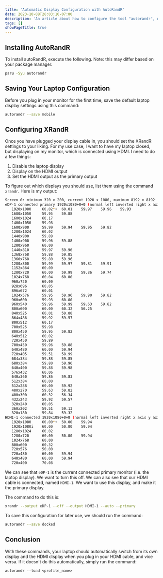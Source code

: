 ```yaml
---
title: 'Automatic Display Configuration with AutoRandR'
date: 2023-10-08T20:03:10-07:00
description: 'An article about how to configure the tool "autorandr", which allows you to automatically set display options when certain events happen.'
tags: []
showPageTitle: true
---
```


## Installing AutoRandR
To install autoRandR, execute the following. Note: this may differ based on your package manager.

```sh
paru -Syu autorandr
```

## Saving Your Laptop Configuration
Before you plug in your monitor for the first time, save the default laptop display settings using this command:

```bash
autorandr --save mobile
```

## Configuring XRandR
Once you have plugged your display cable in, you should set the XRandR settings to your liking. For my use case, I want to have my laptop closed, but displaying on my monitor, which is connected using HDMI. I need to do a few things:
1. Disable the laptop display
2. Display on the HDMI output
3. Set the HDMI output as the primary output

To figure out which displays you should use, list them using the command `xrandr`. Here is my output:
```bash
Screen 0: minimum 320 x 200, current 1920 x 1080, maximum 8192 x 8192
eDP-1 connected primary 1920x1080+0+0 (normal left inverted right x axis y axis)
   1920x1080     60.02*+  60.01    59.97    59.96    59.93
   1680x1050     59.95    59.88
   1600x1024     60.17
   1400x1050     59.98
   1600x900      59.99    59.94    59.95    59.82
   1280x1024     60.02
   1440x900      59.89
   1400x900      59.96    59.88
   1280x960      60.00
   1440x810      59.97    59.96
   1368x768      59.88    59.85
   1360x768      59.80    59.96
   1280x800      59.99    59.97    59.81    59.91
   1152x864      60.00
   1280x720      60.00    59.99    59.86    59.74
   1024x768      60.04    60.00
   960x720       60.00
   928x696       60.05
   896x672       60.01
   1024x576      59.95    59.96    59.90    59.82
   960x600       59.93    60.00
   960x540       59.96    59.99    59.63    59.82
   800x600       60.00    60.32    56.25
   840x525       60.01    59.88
   864x486       59.92    59.57
   800x512       60.17
   700x525       59.98
   800x450       59.95    59.82
   640x512       60.02
   720x450       59.89
   700x450       59.96    59.88
   640x480       60.00    59.94
   720x405       59.51    58.99
   684x384       59.88    59.85
   680x384       59.80    59.96
   640x400       59.88    59.98
   576x432       60.06
   640x360       59.86    59.83
   512x384       60.00
   512x288       60.00    59.92
   480x270       59.63    59.82
   400x300       60.32    56.34
   432x243       59.92    59.57
   320x240       60.05
   360x202       59.51    59.13
   320x180       59.84    59.32
HDMI-1 connected 1920x1080+0+0 (normal left inverted right x axis y axis)
   1920x1080     60.00*+  50.00    59.94
   1920x1080i    60.00    50.00    59.94
   1280x1024     60.02
   1280x720      60.00    50.00    59.94
   1024x768      60.00
   800x600       60.32
   720x576       50.00
   720x480       60.00    59.94
   640x480       60.00    59.94
   720x400       70.08
```

We can see that `eDP-1` is the current connected primary monitor (i.e. the laptop display). We want to turn this off.
We can also see that our HDMI cable is connected, named `HDMI-1`. We want to use this display, and make it the primary display.


The command to do this is:
```bash
xrandr --output eDP-1 --off --output HDMI-1 --auto --primary
```

To save this configuration for later use, we should run the command:

```bash
autorandr --save docked
```

## Conclusion
With these commands, your laptop should automatically switch from its own display and the HDMI display when you plug in your HDMI cable, and vice versa. If it doesn't do this automatically, simply run the command:

```bah
autorandr --load <profile_name>
```
